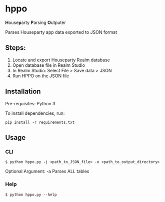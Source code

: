 # hppo
**H**ouse**p**arty **P**arsing **O**utputer

Parses Houseparty app data exported to JSON format
## Steps:
1. Locate and export Houseparty Realm database
2. Open database file in Realm Studio
3. In Realm Studio:  Select File > Save data > JSON
4. Run HPPO on the JSON file

## Installation

Pre-requisites:
Python 3

To install dependencies, run:

```
pip install -r requirements.txt
```

## Usage

### CLI

```
$ python hppo.py -j <path_to_JSON_file> -o <path_to_output_directory>
```
Optional Argument:
  -a    Parses ALL tables

### Help
```
$ python hppo.py --help
```
